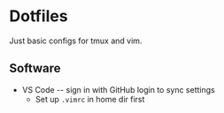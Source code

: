 # Dotfiles

Just basic configs for tmux and vim.

## Software

* VS Code -- sign in with GitHub login to sync settings
  * Set up `.vimrc` in home dir first

